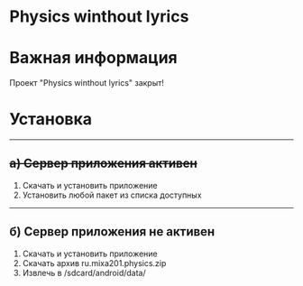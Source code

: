 # Physics winthout lyrics

# Важная информация

Проект "Physics winthout lyrics" закрыт!

# Установка

-------------------------------------------
~~а) Сервер приложения активен~~
-------------------------------------------
1. Скачать и установить приложение
2. Установить любой пакет из списка доступных

-------------------------------------------
б) Сервер приложения не активен
-------------------------------------------
1. Скачать и установить приложение
2. Скачать архив ru.mixa201.physics.zip
3. Извлечь в /sdcard/android/data/

